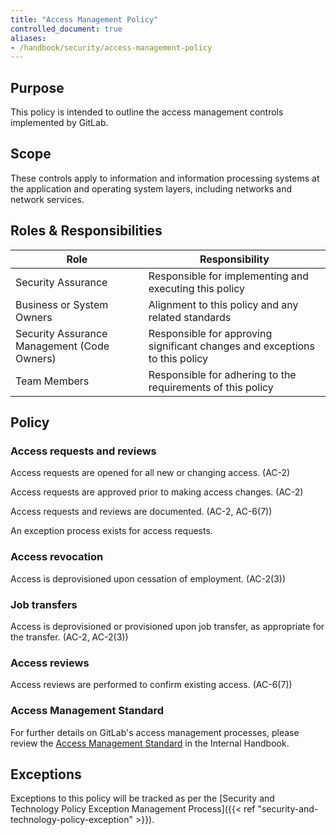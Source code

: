 ```yaml
---
title: "Access Management Policy"
controlled_document: true
aliases:
- /handbook/security/access-management-policy
---
```


## Purpose

This policy is intended to outline the access management controls implemented by GitLab.

## Scope

These controls apply to information and information processing systems at the application and operating system layers, including networks and network services.

## Roles & Responsibilities

| Role | Responsibility |
| --- | --- |
| Security Assurance | Responsible for implementing and executing this policy |
| Business or System Owners |Alignment to this policy and any related standards |
| Security Assurance Management (Code Owners) | Responsible for approving significant changes and exceptions to this policy |
| Team Members | Responsible for adhering to the requirements of this policy |

## Policy

### Access requests and reviews

Access requests are opened for all new or changing access. (AC-2)

Access requests are approved prior to making access changes. (AC-2)

Access requests and reviews are documented. (AC-2, AC-6(7))

An exception process exists for access requests.

### Access revocation

Access is deprovisioned upon cessation of employment. (AC-2(3))

### Job transfers

Access is deprovisioned or provisioned upon job transfer, as appropriate for the transfer. (AC-2, AC-2(3))

### Access reviews

Access reviews are performed to confirm existing access. (AC-6(7))

### Access Management Standard

For further details on GitLab's access management processes, please review the [Access Management Standard](https://internal.gitlab.com/handbook/security/access-management-standard/) in the Internal Handbook.

## Exceptions

Exceptions to this policy will be tracked as per the [Security and Technology Policy Exception Management Process]({{< ref "security-and-technology-policy-exception" >}}).
